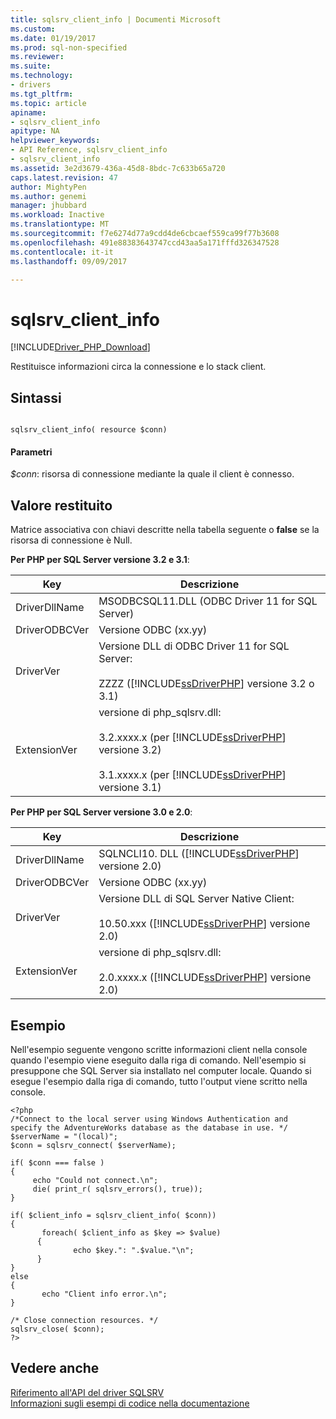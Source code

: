 ```yaml
---
title: sqlsrv_client_info | Documenti Microsoft
ms.custom: 
ms.date: 01/19/2017
ms.prod: sql-non-specified
ms.reviewer: 
ms.suite: 
ms.technology:
- drivers
ms.tgt_pltfrm: 
ms.topic: article
apiname:
- sqlsrv_client_info
apitype: NA
helpviewer_keywords:
- API Reference, sqlsrv_client_info
- sqlsrv_client_info
ms.assetid: 3e2d3679-436a-45d8-8bdc-7c633b65a720
caps.latest.revision: 47
author: MightyPen
ms.author: genemi
manager: jhubbard
ms.workload: Inactive
ms.translationtype: MT
ms.sourcegitcommit: f7e6274d77a9cdd4de6cbcaef559ca99f77b3608
ms.openlocfilehash: 491e88383643747ccd43aa5a171fffd326347528
ms.contentlocale: it-it
ms.lasthandoff: 09/09/2017

---
```

# <a name="sqlsrvclientinfo"></a>sqlsrv_client_info
[!INCLUDE[Driver_PHP_Download](../../includes/driver_php_download.md)]

Restituisce informazioni circa la connessione e lo stack client.  
  
## <a name="syntax"></a>Sintassi  
  
```  
  
sqlsrv_client_info( resource $conn)  
```  
  
#### <a name="parameters"></a>Parametri  
*$conn*: risorsa di connessione mediante la quale il client è connesso.  
  
## <a name="return-value"></a>Valore restituito  
Matrice associativa con chiavi descritte nella tabella seguente o **false** se la risorsa di connessione è Null.  
  
**Per PHP per SQL Server versione 3.2 e 3.1**:  
  
|Key|Descrizione|  
|-------|---------------|  
|DriverDllName|MSODBCSQL11.DLL (ODBC Driver 11 for SQL Server)|  
|DriverODBCVer|Versione ODBC (xx.yy)|  
|DriverVer|Versione DLL di ODBC Driver 11 for SQL Server:<br /><br />ZZZZ ([!INCLUDE[ssDriverPHP](../../includes/ssdriverphp_md.md)] versione 3.2 o 3.1)|  
|ExtensionVer|versione di php_sqlsrv.dll:<br /><br />3.2.xxxx.x (per [!INCLUDE[ssDriverPHP](../../includes/ssdriverphp_md.md)] versione 3.2)<br /><br />3.1.xxxx.x (per [!INCLUDE[ssDriverPHP](../../includes/ssdriverphp_md.md)] versione 3.1)|  
  
**Per PHP per SQL Server versione 3.0 e 2.0**:  
  
|Key|Descrizione|  
|-------|---------------|  
|DriverDllName|SQLNCLI10. DLL ([!INCLUDE[ssDriverPHP](../../includes/ssdriverphp_md.md)] versione 2.0)|  
|DriverODBCVer|Versione ODBC (xx.yy)|  
|DriverVer|Versione DLL di SQL Server Native Client:<br /><br />10.50.xxx ([!INCLUDE[ssDriverPHP](../../includes/ssdriverphp_md.md)] versione 2.0)|  
|ExtensionVer|versione di php_sqlsrv.dll:<br /><br />2.0.xxxx.x ([!INCLUDE[ssDriverPHP](../../includes/ssdriverphp_md.md)] versione 2.0)|  
  
## <a name="example"></a>Esempio  
Nell'esempio seguente vengono scritte informazioni client nella console quando l'esempio viene eseguito dalla riga di comando. Nell'esempio si presuppone che SQL Server sia installato nel computer locale. Quando si esegue l'esempio dalla riga di comando, tutto l'output viene scritto nella console.  
  
```  
<?php  
/*Connect to the local server using Windows Authentication and   
specify the AdventureWorks database as the database in use. */  
$serverName = "(local)";  
$conn = sqlsrv_connect( $serverName);  
  
if( $conn === false )  
{  
     echo "Could not connect.\n";  
     die( print_r( sqlsrv_errors(), true));  
}  
  
if( $client_info = sqlsrv_client_info( $conn))  
{  
       foreach( $client_info as $key => $value)  
      {  
              echo $key.": ".$value."\n";  
      }  
}  
else  
{  
       echo "Client info error.\n";  
}  
  
/* Close connection resources. */  
sqlsrv_close( $conn);  
?>  
```  
  
## <a name="see-also"></a>Vedere anche  
[Riferimento all'API del driver SQLSRV](../../connect/php/sqlsrv-driver-api-reference.md)  
[Informazioni sugli esempi di codice nella documentazione](../../connect/php/about-code-examples-in-the-documentation.md)  
  

